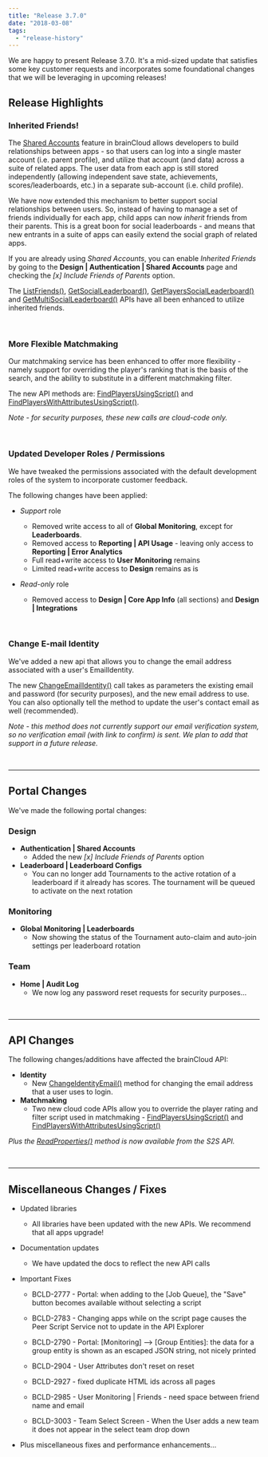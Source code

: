 ```yaml
---
title: "Release 3.7.0"
date: "2018-03-08"
tags: 
  - "release-history"
---
```


We are happy to present Release 3.7.0. It's a mid-sized update that satisfies some key customer requests and incorporates some foundational changes that we will be leveraging in upcoming releases!

## Release Highlights

### Inherited Friends!

The [Shared Accounts](/apidocs/api-modules/authentication/shared-accounts/) feature in brainCloud allows developers to build relationships between apps - so that users can log into a single master account (i.e. parent profile), and utilize that account (and data) across a suite of related apps. The user data from each app is still stored independently (allowing independent save state, achievements, scores/leaderboards, etc.) in a separate sub-account (i.e. child profile).

We have now extended this mechanism to better support social relationships between users. So, instead of having to manage a set of friends individually for each app, child apps can now _inherit_ friends from their parents. This is a great boon for social leaderboards - and means that new entrants in a suite of apps can easily extend the social graph of related apps.

If you are already using _Shared Accounts_, you can enable _Inherited Friends_ by going to the **Design | Authentication | Shared Accounts** page and checking the _\[x\] Include Friends of Parents_ option.

The [ListFriends()](/apidocs/apiref/?csharp#capi-friend-listfriends), [GetSocialLeaderboard()](/apidocs/apiref/?csharp#capi-leaderboard-getsocialleaderboard), [GetPlayersSocialLeaderboard()](/apidocs/apiref/?csharp#capi-leaderboard-getplayerssocialleaderboard) and [GetMultiSocialLeaderboard()](/apidocs/apiref/?csharp#capi-leaderboard-getmultisocialleaderboard) APIs have all been enhanced to utilize inherited friends.

 

### More Flexible Matchmaking

Our matchmaking service has been enhanced to offer more flexibility - namely support for overriding the player's ranking that is the basis of the search, and the ability to substitute in a different matchmaking filter.

The new API methods are: [FindPlayersUsingScript()](/apidocs/apiref/?cloudcode#capi-matchmaking-findplayersusingscript) and [FindPlayersWithAttributesUsingScript()](/apidocs/apiref/?cloudcode#capi-matchmaking-findplayerswithattributesusingscript).

_Note - for security purposes, these new calls are cloud-code only._

 

### Updated Developer Roles / Permissions

We have tweaked the permissions associated with the default development roles of the system to incorporate customer feedback.

The following changes have been applied:

- _Support_ role
    - Removed write access to all of **Global Monitoring**, except for **Leaderboards**. 
    - Removed access to **Reporting | API Usage** - leaving only access to **Reporting | Error Analytics**
    - Full read+write access to **User Monitoring** remains
    - Limited read+write access to **Design** remains as is

- _Read-only_ role 
    - Removed access to **Design | Core App Info** (all sections) and **Design | Integrations** 

 

### Change E-mail Identity

We've added a new api that allows you to change the email address associated with a user's EmailIdentity.

The new [ChangeEmailIdentity()](/apidocs/apiref/?csharp#capi-identity-changeemailidentity) call takes as parameters the existing email and password (for security purposes), and the new email address to use. You can also optionally tell the method to update the user's contact email as well (recommended).

_Note - this method does not currently support our email verification system, so no verification email (with link to confirm) is sent. We plan to add that support in a future release._

 

* * *

## Portal Changes

We've made the following portal changes:

### Design

- **Authentication | Shared Accounts**
    - Added the new _\[x\] Include Friends of Parents_ option
- **Leaderboard | Leaderboard Configs**
    - You can no longer add Tournaments to the active rotation of a leaderboard if it already has scores. The tournament will be queued to activate on the next rotation

### Monitoring

- **Global Monitoring | Leaderboards**
    - Now showing the status of the Tournament auto-claim and auto-join settings per leaderboard rotation

### Team

- **Home | Audit Log**
    - We now log any password reset requests for security purposes...

 

* * *

## API Changes

The following changes/additions have affected the brainCloud API:

- **Identity**
    - New [ChangeIdentityEmail()](/apidocs/apiref/#capi-identity-changeemailidentity) method for changing the email address that a user uses to login.
- **Matchmaking**
    - Two new cloud code APIs allow you to override the player rating and filter script used in matchmaking - [FindPlayersUsingScript()](/apidocs/apiref/#capi-matchmaking-findplayersusingscript) and [FindPlayersWithAttributesUsingScript()](/apidocs/apiref/#capi-matchmaking-findplayerswithattributesusingscript)

_Plus the [ReadProperties()](/apidocs/apiref/#capi-globalapp-readproperties) method is now available from the S2S API._

 

* * *

## Miscellaneous Changes / Fixes

- Updated libraries
    - All libraries have been updated with the new APIs. We recommend that all apps upgrade!
- Documentation updates
    - We have updated the docs to reflect the new API calls
- Important Fixes
    - BCLD-2777 - Portal: when adding to the \[Job Queue\], the "Save" button becomes available without selecting a script
        
    - BCLD-2783 - Changing apps while on the script page causes the Peer Script Service not to update in the API Explorer
    - BCLD-2790 - Portal: \[Monitoring\] --> \[Group Entities\]: the data for a group entity is shown as an escaped JSON string, not nicely printed
        
    - BCLD-2904 - User Attributes don't reset on reset
        
    - BCLD-2927 - fixed duplicate HTML ids across all pages
    - BCLD-2985 - User Monitoring | Friends - need space between friend name and email
        
    - BCLD-3003 - Team Select Screen - When the User adds a new team it does not appear in the select team drop down
        
- Plus miscellaneous fixes and performance enhancements…
